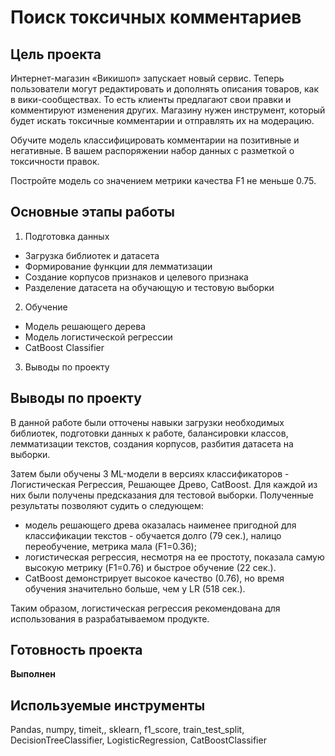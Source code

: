 # Поиск токсичных комментариев

## Цель проекта
Интернет-магазин «Викишоп» запускает новый сервис. Теперь пользователи могут редактировать и дополнять описания товаров, как в вики-сообществах. То есть клиенты предлагают свои правки и комментируют изменения других. Магазину нужен инструмент, который будет искать токсичные комментарии и отправлять их на модерацию.

Обучите модель классифицировать комментарии на позитивные и негативные. В вашем распоряжении набор данных с разметкой о токсичности правок.

Постройте модель со значением метрики качества F1 не меньше 0.75.

## Основные этапы работы
1. Подготовка данных
- Загрузка библиотек и датасета
- Формирование функции для лемматизации
- Создание корпусов признаков и целевого признака
- Разделение датасета на обучающую и тестовую выборки
2. Обучение
- Модель решающего дерева
- Модель логистической регрессии
- CatBoost Classifier
3. Выводы по проекту

## Выводы по проекту
В данной работе были отточены навыки загрузки необходимых библиотек, подготовки данных к работе, балансировки классов, лемматизации текстов, создания корпусов, разбития датасета на выборки.
    
Затем были обучены 3 ML-модели в версиях классификаторов - Логистическая Регрессия, Решающее Древо, CatBoost. Для каждой из них были получены предсказания для тестовой выборки. Полученные результаты позволяют судить о следующем:
- модель решающего древа оказалась наименее пригодной для классификации текстов - обучается долго (79 сек.), налицо переобучение, метрика мала (F1=0.36);
- логистическая регрессия, несмотря на ее простоту, показала самую высокую метрику (F1=0.76) и быстрое обучение (22 сек.). 
- CatBoost демонстрирует высокое качество (0.76), но время обучения значительно больше, чем у LR (518 сек.).
   
Таким образом, логистическая регрессия рекомендована для использования в разрабатываемом продукте.
## Готовность проекта 
**Выполнен**

## Используемые инструменты
Pandas, numpy, timeit,, sklearn, f1_score, train_test_split, DecisionTreeClassifier, LogisticRegression, CatBoostClassifier

